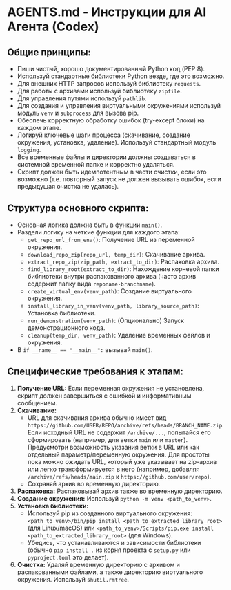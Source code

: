 # AGENTS.md - Инструкции для AI Агента (Codex)

## Общие принципы:
- Пиши чистый, хорошо документированный Python код (PEP 8).
- Используй стандартные библиотеки Python везде, где это возможно.
- Для внешних HTTP запросов используй библиотеку `requests`.
- Для работы с архивами используй библиотеку `zipfile`.
- Для управления путями используй `pathlib`.
- Для создания и управления виртуальными окружениями используй модуль `venv` и `subprocess` для вызова pip.
- Обеспечь корректную обработку ошибок (try-except блоки) на каждом этапе.
- Логируй ключевые шаги процесса (скачивание, создание окружения, установка, удаление). Используй стандартный модуль `logging`.
- Все временные файлы и директории должны создаваться в системной временной папке и корректно удаляться.
- Скрипт должен быть идемпотентным в части очистки, если это возможно (т.е. повторный запуск не должен вызывать ошибок, если предыдущая очистка не удалась).

## Структура основного скрипта:
- Основная логика должна быть в функции `main()`.
- Раздели логику на четкие функции для каждого этапа:
    - `get_repo_url_from_env()`: Получение URL из переменной окружения.
    - `download_repo_zip(repo_url, temp_dir)`: Скачивание архива.
    - `extract_repo_zip(zip_path, extract_to_dir)`: Распаковка архива.
    - `find_library_root(extract_to_dir)`: Нахождение корневой папки библиотеки внутри распакованного архива (часто архив содержит папку вида `reponame-branchname`).
    - `create_virtual_env(venv_path)`: Создание виртуального окружения.
    - `install_library_in_venv(venv_path, library_source_path)`: Установка библиотеки.
    - `run_demonstration(venv_path)`: (Опционально) Запуск демонстрационного кода.
    - `cleanup(temp_dir, venv_path)`: Удаление временных файлов и окружения.
- В `if __name__ == "__main__":` вызывай `main()`.

## Специфические требования к этапам:
1.  **Получение URL:** Если переменная окружения не установлена, скрипт должен завершиться с ошибкой и информативным сообщением.
2.  **Скачивание:**
    - URL для скачивания архива обычно имеет вид `https://github.com/USER/REPO/archive/refs/heads/BRANCH_NAME.zip`. Если исходный URL не содержит `/archive/...`, попытайся его сформировать (например, для ветки `main` или `master`). Предусмотри возможность указания ветки в URL или как отдельный параметр/переменную окружения. Для простоты пока можно ожидать URL, который уже указывает на zip-архив или легко трансформируется в него (например, добавляя `/archive/refs/heads/main.zip` к `https://github.com/user/repo`).
    - Сохраняй архив во временную директорию.
3.  **Распаковка:** Распаковывай архив также во временную директорию.
4.  **Создание окружения:** Используй `python -m venv <path_to_venv>`.
5.  **Установка библиотеки:**
    - Используй pip из созданного виртуального окружения: `<path_to_venv>/bin/pip install <path_to_extracted_library_root>` (для Linux/macOS) или `<path_to_venv>/Scripts/pip.exe install <path_to_extracted_library_root>` (для Windows).
    - Убедись, что устанавливаются и зависимости библиотеки (обычно `pip install .` из корня проекта с `setup.py` или `pyproject.toml` это делает).
6.  **Очистка:** Удаляй временную директорию с архивом и распакованными файлами, а также директорию виртуального окружения. Используй `shutil.rmtree`.
